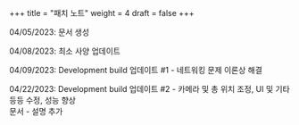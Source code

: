 +++
title = "패치 노트"
weight = 4
draft = false
+++

04/05/2023: 문서 생성    
    
04/08/2023: 최소 사양 업데이트    
    
04/09/2023: Development build 업데이트 #1 - 네트워킹 문제 이론상 해결     
     
04/22/2023: Development build 업데이트 #2 - 카메라 및 총 위치 조정, UI 및 기타 등등 수정, 성능 향상     
문서 - 설명 추가